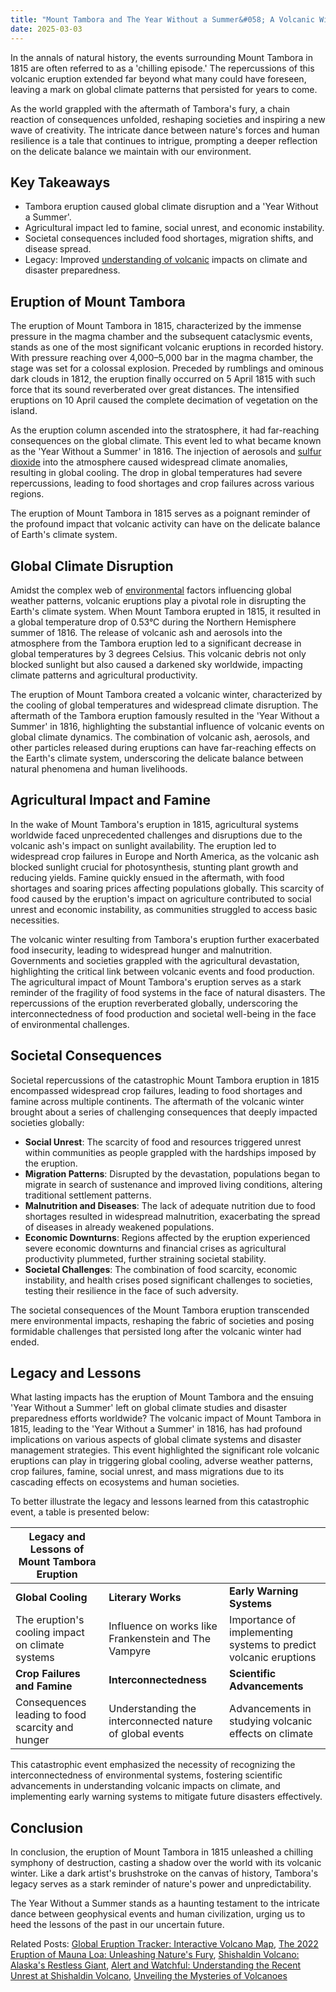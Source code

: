 ```yaml
---
title: "Mount Tambora and The Year Without a Summer&#058; A Volcanic Winter&#039;s Tale"
date: 2025-03-03
---
```


In the annals of natural history, the events surrounding Mount Tambora in 1815 are often referred to as a 'chilling episode.' The repercussions of this volcanic eruption extended far beyond what many could have foreseen, leaving a mark on global climate patterns that persisted for years to come.

As the world grappled with the aftermath of Tambora's fury, a chain reaction of consequences unfolded, reshaping societies and inspiring a new wave of creativity. The intricate dance between nature's forces and human resilience is a tale that continues to intrigue, prompting a deeper reflection on the delicate balance we maintain with our environment.

## Key Takeaways

- Tambora eruption caused global climate disruption and a 'Year Without a Summer'.
- Agricultural impact led to famine, social unrest, and economic instability.
- Societal consequences included food shortages, migration shifts, and disease spread.
- Legacy: Improved [understanding of volcanic](https://magmamatters.com/understanding-volcanic-formation-a-comprehensive-guide/ "Understanding Volcanic Formation: A Comprehensive Guide") impacts on climate and disaster preparedness.

## Eruption of Mount Tambora

The eruption of Mount Tambora in 1815, characterized by the immense pressure in the magma chamber and the subsequent cataclysmic events, stands as one of the most significant volcanic eruptions in recorded history. With pressure reaching over 4,000–5,000 bar in the magma chamber, the stage was set for a colossal explosion. Preceded by rumblings and ominous dark clouds in 1812, the eruption finally occurred on 5 April 1815 with such force that its sound reverberated over great distances. The intensified eruptions on 10 April caused the complete decimation of vegetation on the island.

As the eruption column ascended into the stratosphere, it had far-reaching consequences on the global climate. This event led to what became known as the 'Year Without a Summer' in 1816. The injection of aerosols and [sulfur dioxide](https://magmamatters.com/the-art-and-science-of-volcano-monitoring/ "The Art and Science of Volcano Monitoring") into the atmosphere caused widespread climate anomalies, resulting in global cooling. The drop in global temperatures had severe repercussions, leading to food shortages and crop failures across various regions.

The eruption of Mount Tambora in 1815 serves as a poignant reminder of the profound impact that volcanic activity can have on the delicate balance of Earth's climate system.

## Global Climate Disruption

Amidst the complex web of [environmental](https://magmamatters.com/geothermal-energy-and-its-volcanic-origins/ "Geothermal Energy and Its Volcanic Origins") factors influencing global weather patterns, volcanic eruptions play a pivotal role in disrupting the Earth's climate system. When Mount Tambora erupted in 1815, it resulted in a global temperature drop of 0.53°C during the Northern Hemisphere summer of 1816. The release of volcanic ash and aerosols into the atmosphere from the Tambora eruption led to a significant decrease in global temperatures by 3 degrees Celsius. This volcanic debris not only blocked sunlight but also caused a darkened sky worldwide, impacting climate patterns and agricultural productivity.

The eruption of Mount Tambora created a volcanic winter, characterized by the cooling of global temperatures and widespread climate disruption. The aftermath of the Tambora eruption famously resulted in the 'Year Without a Summer' in 1816, highlighting the substantial influence of volcanic events on global climate dynamics. The combination of volcanic ash, aerosols, and other particles released during eruptions can have far-reaching effects on the Earth's climate system, underscoring the delicate balance between natural phenomena and human livelihoods.

## Agricultural Impact and Famine

In the wake of Mount Tambora's eruption in 1815, agricultural systems worldwide faced unprecedented challenges and disruptions due to the volcanic ash's impact on sunlight availability. The eruption led to widespread crop failures in Europe and North America, as the volcanic ash blocked sunlight crucial for photosynthesis, stunting plant growth and reducing yields. Famine quickly ensued in the aftermath, with food shortages and soaring prices affecting populations globally. This scarcity of food caused by the eruption's impact on agriculture contributed to social unrest and economic instability, as communities struggled to access basic necessities.

The volcanic winter resulting from Tambora's eruption further exacerbated food insecurity, leading to widespread hunger and malnutrition. Governments and societies grappled with the agricultural devastation, highlighting the critical link between volcanic events and food production. The agricultural impact of Mount Tambora's eruption serves as a stark reminder of the fragility of food systems in the face of natural disasters. The repercussions of the eruption reverberated globally, underscoring the interconnectedness of food production and societal well-being in the face of environmental challenges.

## Societal Consequences

Societal repercussions of the catastrophic Mount Tambora eruption in 1815 encompassed widespread crop failures, leading to food shortages and famine across multiple continents. The aftermath of the volcanic winter brought about a series of challenging consequences that deeply impacted societies globally:

- **Social Unrest**: The scarcity of food and resources triggered unrest within communities as people grappled with the hardships imposed by the eruption.
- **Migration Patterns**: Disrupted by the devastation, populations began to migrate in search of sustenance and improved living conditions, altering traditional settlement patterns.
- **Malnutrition and Diseases**: The lack of adequate nutrition due to food shortages resulted in widespread malnutrition, exacerbating the spread of diseases in already weakened populations.
- **Economic Downturns**: Regions affected by the eruption experienced severe economic downturns and financial crises as agricultural productivity plummeted, further straining societal stability.
- **Societal Challenges**: The combination of food scarcity, economic instability, and health crises posed significant challenges to societies, testing their resilience in the face of such adversity.

The societal consequences of the Mount Tambora eruption transcended mere environmental impacts, reshaping the fabric of societies and posing formidable challenges that persisted long after the volcanic winter had ended.

## Legacy and Lessons

What lasting impacts has the eruption of Mount Tambora and the ensuing 'Year Without a Summer' left on global climate studies and disaster preparedness efforts worldwide? The volcanic impact of Mount Tambora in 1815, leading to the 'Year Without a Summer' in 1816, has had profound implications on various aspects of global climate systems and disaster management strategies. This event highlighted the significant role volcanic eruptions can play in triggering global cooling, adverse weather patterns, crop failures, famine, social unrest, and mass migrations due to its cascading effects on ecosystems and human societies.

To better illustrate the legacy and lessons learned from this catastrophic event, a table is presented below:

| **Legacy and Lessons of Mount Tambora Eruption** |  |  |
| --- | --- | --- |
| **Global Cooling** | **Literary Works** | **Early Warning Systems** |
| The eruption's cooling impact on climate systems | Influence on works like Frankenstein and The Vampyre | Importance of implementing systems to predict volcanic eruptions |
| **Crop Failures and Famine** | **Interconnectedness** | **Scientific Advancements** |
| Consequences leading to food scarcity and hunger | Understanding the interconnected nature of global events | Advancements in studying volcanic effects on climate |

This catastrophic event emphasized the necessity of recognizing the interconnectedness of environmental systems, fostering scientific advancements in understanding volcanic impacts on climate, and implementing early warning systems to mitigate future disasters effectively.

## Conclusion

In conclusion, the eruption of Mount Tambora in 1815 unleashed a chilling symphony of destruction, casting a shadow over the world with its volcanic winter. Like a dark artist's brushstroke on the canvas of history, Tambora's legacy serves as a stark reminder of nature's power and unpredictability.

The Year Without a Summer stands as a haunting testament to the intricate dance between geophysical events and human civilization, urging us to heed the lessons of the past in our uncertain future.

Related Posts: [Global Eruption Tracker: Interactive Volcano Map](https://magmamatters.com/global-eruption-tracker-interactive-volcano-map/), [The 2022 Eruption of Mauna Loa: Unleashing Nature's Fury](https://magmamatters.com/the-2022-eruption-of-mauna-loa-unleashing-natures-fury/), [Shishaldin Volcano: Alaska's Restless Giant](https://magmamatters.com/shishaldin-volcano-alaskas-restless-giant/), [Alert and Watchful: Understanding the Recent Unrest at Shishaldin Volcano](https://magmamatters.com/alert-and-watchful-understanding-the-recent-unrest-at-shishaldin-volcano/), [Unveiling the Mysteries of Volcanoes](https://magmamatters.com/unveiling-the-mysteries-of-volcanoes/)
